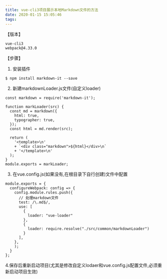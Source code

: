 ```yaml
---
title: vue-cli3项目展示本地Markdown文件的方法
date: 2020-01-15 15:05:46
tags:
---
```


【版本】
```
vue-cli3
webpack@4.33.0
```
【步骤】

1. 安装插件
```
$ npm install markdown-it --save
```
2. 新建markdownLoader.js文件(自定义loader)
```
const markdown = require('markdown-it');

function markLoader(src) {
  const md = markdown({
    html: true,
    typographer: true,
  });
  const html = md.render(src);

  return (
    '<template>\n'
    + `<div class="markdown">${html}</div>\n`
    + '</template>\n'
  );
}
module.exports = markLoader;
```
3. 在vue.config.js(如果没有,在根目录下自行创建)文件中配置
```
module.exports = {
  configureWebpack: config => {
    config.module.rules.push({
      // 处理markdown文件
      test: /\.md$/,
      use: [
        {
          loader: "vue-loader"
        },
        {
          loader: require.resolve("./src/common/markdownLoader")
        }
      ],
    },
    );
  }
};
```

4.保存后重新启动项目(尤其是修改自定义lodaer和vue.config.js配置文件,必须重新启动项目生效)